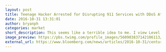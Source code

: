```yaml
---
layout: post
title: Teenage Hacker Arrested for Disrupting 911 Services with DDoS Attack
date: 2016-10-31 13:31:01
author: bryanph
categories: market
short_description: This seems like a terrible idea to me. I view Level 3 as a very important player in backbone infrastructure in the US. Unless CenturyLink looks to replace their POTS last-mile practices with actual fiber in the ground, it's not going to do anything terribly good for the consumer.
image_preview: https://pbs.twimg.com/profile_images/560903837142106113/zKAHifZH.jpeg
external_url: https://www.bloomberg.com/news/articles/2016-10-31/centurylink-agrees-to-buy-level-3-for-34-billion-in-cash-stock
---
```

